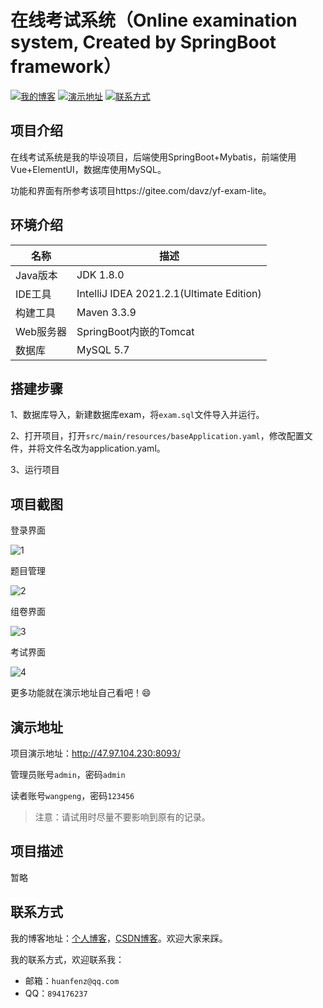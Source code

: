 # 在线考试系统（Online examination system, Created by SpringBoot framework）

[![我的博客](https://img.shields.io/badge/%E6%88%91%E7%9A%84%E5%8D%9A%E5%AE%A2-huanfenz.top-brightgreen)](http://huanfenz.top)	[![演示地址](https://img.shields.io/badge/%E6%BC%94%E7%A4%BA%E5%9C%B0%E5%9D%80-%E7%82%B9%E5%87%BB%E6%9F%A5%E7%9C%8B-blue)](https://github.com/huanfenz/ExamApi#演示地址)	[![联系方式](https://img.shields.io/badge/%E8%81%94%E7%B3%BB%E6%96%B9%E5%BC%8F-%E7%82%B9%E5%87%BB%E6%9F%A5%E7%9C%8B-green)](https://github.com/huanfenz/ExamApi#联系方式)

## 项目介绍

在线考试系统是我的毕设项目，后端使用SpringBoot+Mybatis，前端使用Vue+ElementUI，数据库使用MySQL。

功能和界面有所参考该项目https://gitee.com/davz/yf-exam-lite。

## 环境介绍

| 名称      | 描述                                     |
| --------- | ---------------------------------------- |
| Java版本  | JDK 1.8.0                                |
| IDE工具   | IntelliJ IDEA 2021.2.1(Ultimate Edition) |
| 构建工具  | Maven 3.3.9                              |
| Web服务器 | SpringBoot内嵌的Tomcat                   |
| 数据库    | MySQL 5.7                                |

## 搭建步骤

1、数据库导入，新建数据库exam，将`exam.sql`文件导入并运行。

2、打开项目，打开`src/main/resources/baseApplication.yaml`，修改配置文件，并将文件名改为application.yaml。

3、运行项目

## 项目截图

登录界面

![1](http://wangpeng-imgsubmit.oss-cn-hangzhou.aliyuncs.com/img/202205111254004.png)

题目管理

![2](http://wangpeng-imgsubmit.oss-cn-hangzhou.aliyuncs.com/img/202205111255314.png)

组卷界面

![3](http://wangpeng-imgsubmit.oss-cn-hangzhou.aliyuncs.com/img/202205111256158.png)

考试界面

![4](http://wangpeng-imgsubmit.oss-cn-hangzhou.aliyuncs.com/img/202205111257098.png)

更多功能就在演示地址自己看吧！:smile:

## 演示地址

项目演示地址：http://47.97.104.230:8093/

管理员账号`admin`，密码`admin`

读者账号`wangpeng`，密码`123456`

>   注意：请试用时尽量不要影响到原有的记录。

## 项目描述

暂略

## 联系方式

我的博客地址：[个人博客](http://huanfenz.top)，[CSDN博客](https://blog.csdn.net/qq_34245098)。欢迎大家来踩。

我的联系方式，欢迎联系我：

*   邮箱：`huanfenz@qq.com`
*   QQ：`894176237`
